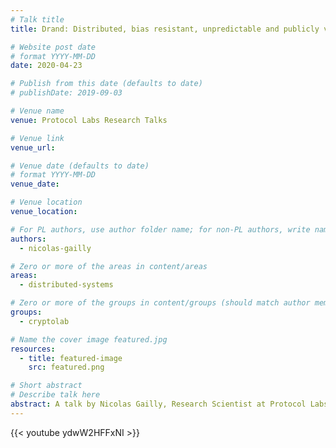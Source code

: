 ```yaml
---
# Talk title
title: Drand: Distributed, bias resistant, unpredictable and publicly verifiable randomness

# Website post date
# format YYYY-MM-DD
date: 2020-04-23

# Publish from this date (defaults to date)
# publishDate: 2019-09-03

# Venue name
venue: Protocol Labs Research Talks

# Venue link
venue_url:

# Venue date (defaults to date)
# format YYYY-MM-DD
venue_date:

# Venue location
venue_location:

# For PL authors, use author folder name; for non-PL authors, write name as in paper within ""
authors:
  - nicolas-gailly

# Zero or more of the areas in content/areas
areas:
  - distributed-systems

# Zero or more of the groups in content/groups (should match author membership)
groups:
  - cryptolab

# Name the cover image featured.jpg
resources:
  - title: featured-image
    src: featured.png

# Short abstract
# Describe talk here
abstract: A talk by Nicolas Gailly, Research Scientist at Protocol Labs, March 4, 2020
---
```


{{< youtube ydwW2HFFxNI >}}
